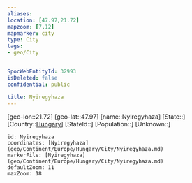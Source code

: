 ```yaml
---
aliases: 
location: [47.97,21.72]
mapzoom: [7,12] 
mapmarker: city 
type: City
tags:
- geo/City


SpocWebEntityId: 32993
isDeleted: false
confidential: public

title: Nyiregyhaza
---
```

[geo-lon::21.72]
[geo-lat::47.97]
[name::Nyiregyhaza]
[State::]
[Country::[Hungary](geo/Continent/Europe/Hungary.md)]
[StateId::]
[Population::]
[Unknown::]


```leaflet
id: Nyiregyhaza
coordinates: [Nyiregyhaza](geo/Continent/Europe/Hungary/City/Nyiregyhaza.md)
markerFile: [Nyiregyhaza](geo/Continent/Europe/Hungary/City/Nyiregyhaza.md)
defaultZoom: 11 
maxZoom: 18
```


